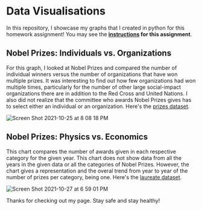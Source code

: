 # Data Visualisations
In this repository, I showcase my graphs that I created in python for this homework assignment!
You may see the <strong>[instructions](https://github.com/mikeizbicki/cmc-csci040/tree/2021fall/hw_02) for this assignment</strong>.

## Nobel Prizes: Individuals vs. Organizations
For this graph, I looked at Nobel Prizes and compared the number of individual winners versus the number of organizations that have won multiple prizes. It was interesting to find out how few organizations had won multiple times, particularly for the number of other large social-impact organizations there are in addition to the Red Cross and United Nations. I also did not realize that the committee who awards Nobel Prizes gives has to select either an individual or an organization. 
Here's the [prizes dataset](http://api.nobelprize.org/v1/prize.json).

![Screen Shot 2021-10-25 at 8 08 18 PM](https://user-images.githubusercontent.com/67754864/138802376-1ab6dc14-2de8-4dd5-a876-6a63caeb31d1.png)


## Nobel Prizes: Physics vs. Economics
This chart compares the number of awards given in each respective category for the given year. This chart does not show data from all the years in the given data or all the categories of Nobel Prizes. However, the chart gives a representation and the overal trend from year to year of the number of prizes per category, being one. 
Here's the [laureate dataset](http://api.nobelprize.org/v1/laureate.json).

![Screen Shot 2021-10-27 at 6 59 01 PM](https://user-images.githubusercontent.com/67754864/139173397-5bfe12c3-3726-4dc8-8f11-8a252788d2ca.png)

Thanks for checking out my page. Stay safe and stay healthy!
